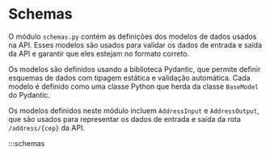

# Schemas

O módulo `schemas.py` contém as definições dos modelos de dados usados na API. Esses modelos são usados para validar os dados de entrada e saída da API e garantir que eles estejam no formato correto.

Os modelos são definidos usando a biblioteca Pydantic, que permite definir esquemas de dados com tipagem estática e validação automática. Cada modelo é definido como uma classe Python que herda da classe `BaseModel` do Pydantic.

Os modelos definidos neste módulo incluem `AddressInput` e `AddressOutput`, que são usados para representar os dados de entrada e saída da rota `/address/{cep}` da API.

:::schemas